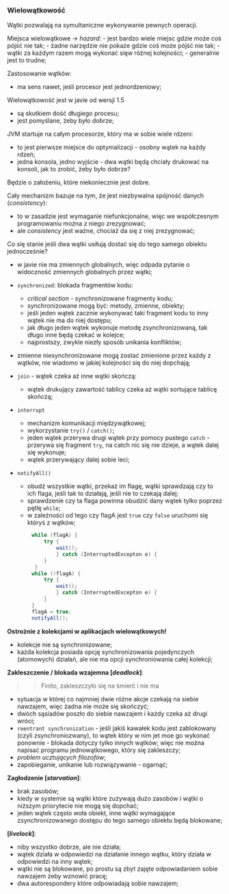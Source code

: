 ### Wielowątkowość

Wątki pozwalają na symultaniczne wykonywanie pewnych operacji.

Miejsca wielowątkowe -> _hazard_:
    - jest bardzo wiele miejsc gdzie może coś pójść nie tak;
    - żadne narzędzie nie pokaże gdzie coś może pójść nie tak;
    - wątki za każdym razem mogą wykonać sięw różnej kolejności;
    - generalnie jest to trudne;

Zastosowanie wątków:
- ma sens nawet, jeśli procesor jest jednordzeniowy;

Wielowątkowość jest w javie od wersji 1.5
- są skutkiem dość długiego procesu;
- jest pomyślane, żeby było dobrze;

JVM startuje na całym procesorze, który ma w sobie wiele rdzeni:
- to jest pierwsze miejsce do optymalizacji - osobny wątek na każdy rdzeń;
- jedna konsola, jedno wyjście - dwa wątki będą chciały drukować na konsoli, jak to zrobić, żeby było dobrze?

Będzie o założeniu, które niekoniecznie jest dobre.

Cały mechanizm bazuje na tym, że jest niezbywalna spójność danych (_consistency_):
- to w zasadzie jest wymaganie niefunkcjonalne, więc we współczesnym programowaniu można z niego zrezygnować;
- ale _consistency_ jest ważne, chociaż da się z niej zrezygnować;

Co się stanie jeśli dwa wątki usiłują dostać się do tego samego obiektu jednocześnie?
- w javie nie ma zmiennych globalnych, więc odpada pytanie o widoczność zmiennych globalnych przez wątki;

- `synchronized`: blokada fragmentów kodu:
    - _critical section_ - synchronizowane fragmenty kodu;
    - synchronizowane mogą być: metody, zmienne, obiekty;
    - jeśli jeden wątek zacznie wykonywać taki fragment kodu to inny wątek nie ma do niej dostępu;
    - jak długo jeden wątek wykonuje metodę zsynchronizowaną, tak długo inne będą czekać w kolejce;
    - najprostszy, zwykle niezły sposób unikania konfliktów;
- zmienne niesynchronizowane mogą zostać zmienione przez każdy z wątków, nie wiadomo w jakiej kolejności się do niej dopchają;

- `join` - wątek czeka aż inne wątki skończą:
    - wątek drukujący zawartość tablicy czeka aż wątki sortujące tablicę skończą;

- `interrupt`
    - mechanizm komunikacji międzywątkowej;
    - wykorzystanie `try()` / `catch()`;
    - jeden wątek przerywa drugi wątek przy pomocy pustego `catch` - przerywa się fragment `try`, na catch nic się nie dzieje, a wątek dalej się wykonuje;
    - wątek przerywający dalej sobie leci;

- `notifyAll()`
    - obudź wszystkie wątki, przekaż im flagę, wątki sprawdzają czy to ich flaga, jeśli tak to działają, jeśli nie to czekają dalej;
    - sprawdzenie czy ta flaga powinna obudzić dany wątek tylko poprzez pętlę `while`;
    - w zależności od tego czy flagA jest `true` czy `false` uruchomi się któryś z wątków;
```JAVA
        while (flagA) {
            try {
                wait();
                } catch (InterruptedExcepton e) {
            }
         }
        while (!flagA) {
            try {
                wait();
                } catch (InterruptedExcepton e) {
            }
        }
        flagA = true;
        notifyAll();
```

**Ostrożnie z kolekcjami w aplikacjach wielowątkowych!**
- kolekcje nie są synchronizowane;
- każda kolekcja posiada opcję synchronizowania pojedynczych (atomowych) działań, ale nie ma opcji synchroniowania całej kolekcji;

**Zakleszczenie / blokada wzajemna [_deadlock_]**:
>> Finito, zakleszczyło się na śmierć i nie ma
- sytuacja w której co najmniej dwie różne akcje czekają na siebie nawzajem, więc żadna nie może się skończyć;
- dwóch sąsiadów poszło do siebie nawzajem i każdy czeka aż drugi wróci;
- `reentrant synchronization` - jeśli jakiś kawałek kodu jest zablokowany (czyli zsynchroniozwany), to wątek który w nim jet moe go wykonać ponownie - blokada dotyczy tylko innych wątków; więc nie można napisać programu jednowątkowego, który się zakleszczy;
- _problem ucztujących filozofów_;
- zapobieganie, unikanie lub rozwiązywanie - ogarnąć;

**Zagłodzenie [_starvation_]**:
- brak zasobów;
- kiedy w systemie są wątki które zużywają dużo zasobów i wątki o niższym priorytecie nie mogą się dopchać;
- jeden wątek często woła obiekt, inne wątki wymagające zsynchronizowanego dostępu do tego samego obiektu będą blokowane;

**[_livelock_]**:
- niby wszystko dobrze, ale nie działa;
- wątek działa w odpowiedzi na działanie innego wątku, który działa w odpowiedzi na inny wątek;
- wątki nie są blokowane, po prostu są zbyt zajęte odpowiadaniem sobie nawzajem żeby wznowić pracę;
- dwa autorespondery które odpowiadają sobie nawzajem;